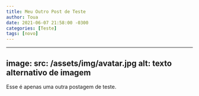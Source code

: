 ```yaml
---
title: Meu Outro Post de Teste
author: Toua
date: 2021-06-07 21:58:00 -0300
categories: [Teste]
tags: [novo]
---
```


---
image:
  src: /assets/img/avatar.jpg
  alt: texto alternativo de imagem
---


Esse é apenas uma  outra postagem de teste.